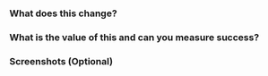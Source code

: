 ### What does this change?

### What is the value of this and can you measure success?

### Screenshots (Optional)



